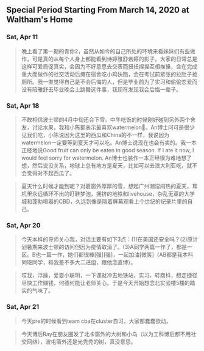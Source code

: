 ## Special Period Starting From March 14, 2020 at Waltham's Home

### Sat, Apr 11
> 晚上看了第一期的青你2，虽然从如今的自己所处的环境来看妹妹们有些做作，可是真的从每个人身上都能看到诗婷雅舒若婷的影子。大家的日常总是这样可爱局促真实，会因为不好意思去交表而扭扭捏捏互相推搡，会在完成重大而做作的社交活动后瘫在宿舍吃小鸡快跑，会在考试前紧张的拉肚子抢厕所。我一直觉得自己是不会后悔的人，但是毕业前为了实习和偷偷恋爱而没有陪雅舒去毕业晚会上跳舞这件事，我现在发现我会后悔一辈子。
    
### Sat, Apr 18
> 不敢相信波士顿的4月中旬还会下雪。中午吃饭的时候刚好碰到另外两个舍友，讨论水果，我和小陈都表示最喜欢watermelon🙋。An博士问可是很少见我们吃，小陈说因为这里的西瓜和China的不一样，我说因为watermelon一定要等到夏天才可以吃。An博士说现在也会有卖的。我一本正经地说Good fruit can only be eaten in good season. If I ate it now, I would feel sorry for watermelon. An博士也装作一本正经很为难地想了想，然后说没关系，地球上总有地方是夏天，比如可以去澳大利亚吃，就不会觉得对不起西瓜了。

> 夏天什么时候才能到呢？对着窗外厚厚的雪，想起广州潮湿闷热的夏天，耳机里永远循环不出的盯鞋梦泡，拥挤的地铁和livehouse，杂乱无章的大学城和蓬勃喧嚣的CBD，久远到像是隔着屏幕观看上个世纪的纪录片里的自己。

### Sat, Apr 20
> 今天本科的导师关心我，对话主要有如下3点：(1)在美国还安全吗？(2)原计划暑期来波士顿的访问但因为疫情取消了。(3)A同学两篇一作了，都是一区。B也一篇一作，她们都很棒[强][强]，一起加油[微笑]（AB都是我本科同班同学，和我差不多大二进组，跟他念直博）。

> 哎我，浮躁，爱耍小聪明，一下课就冲去地铁站，实习，转商科，想走捷径尽快工作赚钱，何德何能让老师关心。于是今天开始想念北实验楼5楼的踏实的气味了。

### Sat, Apr 21
> 今天pre的时候看到team cba在cluster自习，大家都蠢蠢欲动。

> 今天博后Ray在朋友圈发了北卡窗外的大树和小鸟（以为工科博后都不用社交网络），波屯窗外还是光秃秃的树，真没意思。
